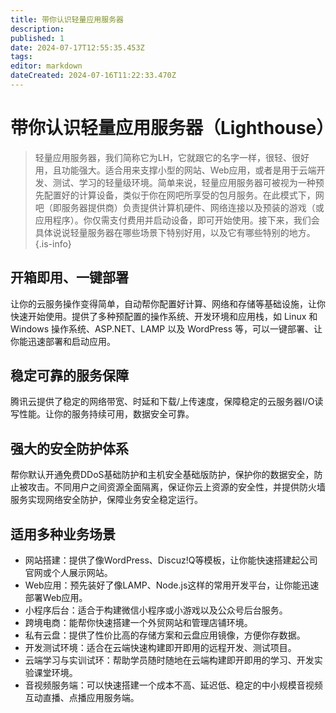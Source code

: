 ```yaml
---
title: 带你认识轻量应用服务器
description: 
published: 1
date: 2024-07-17T12:55:35.453Z
tags: 
editor: markdown
dateCreated: 2024-07-16T11:22:33.470Z
---
```


# 带你认识轻量应用服务器（Lighthouse）
> 轻量应用服务器，我们简称它为LH，它就跟它的名字一样，很轻、很好用，且功能强大。适合用来支撑小型的网站、Web应用，或者是用于云端开发、测试、学习的轻量级环境。简单来说，轻量应用服务器可被视为一种预先配置好的计算设备，类似于你在网吧所享受的包月服务。在此模式下，网吧（即服务器提供商）负责提供计算机硬件、网络连接以及预装的游戏（或应用程序）。你仅需支付费用并启动设备，即可开始使用。接下来，我们会具体说说轻量服务器在哪些场景下特别好用，以及它有哪些特别的地方。
{.is-info}

##  开箱即用、一键部署
让你的云服务操作变得简单，自动帮你配置好计算、网络和存储等基础设施，让你快速开始使用。提供了多种预配置的操作系统、开发环境和应用栈，如 Linux 和 Windows 操作系统、ASP.NET、LAMP 以及 WordPress 等，可以一键部署、让你能迅速部署和启动应用。
## 稳定可靠的服务保障
腾讯云提供了稳定的网络带宽、时延和下载/上传速度，保障稳定的云服务器I/O读写性能。让你的服务持续可用，数据安全可靠。
## 强大的安全防护体系
帮你默认开通免费DDoS基础防护和主机安全基础版防护，保护你的数据安全，防止被攻击。不同用户之间资源全面隔离，保证你云上资源的安全性，并提供防火墙服务实现网络安全防护，保障业务安全稳定运行。
## 适用多种业务场景
- 网站搭建：提供了像WordPress、Discuz!Q等模板，让你能快速搭建起公司官网或个人展示网站。
- Web应用：预先装好了像LAMP、Node.js这样的常用开发平台，让你能迅速部署Web应用。
- 小程序后台：适合于构建微信小程序或小游戏以及公众号后台服务。
- 跨境电商：能帮你快速搭建一个外贸网站和管理店铺环境。
- 私有云盘：提供了性价比高的存储方案和云盘应用镜像，方便你存数据。
- 开发测试环境：适合在云端快速构建即开即用的远程开发、测试项目。
- 云端学习与实训试环：帮助学员随时随地在云端构建即开即用的学习、开发实验课堂环境。
- 音视频服务端：可以快速搭建一个成本不高、延迟低、稳定的中小规模音视频互动直播、点播应用服务端。